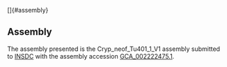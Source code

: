 []{#assembly}

Assembly
--------

The assembly presented is the Cryp\_neof\_Tu401\_1\_V1 assembly
submitted to [INSDC](http://www.insdc.org) with the assembly accession
[GCA\_002222475.1](http://www.ebi.ac.uk/ena/data/view/GCA_002222475.1).
